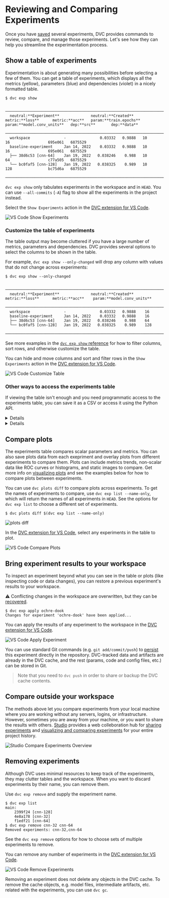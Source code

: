# Reviewing and Comparing Experiments

Once you have [saved] several experiments, DVC provides commands to review,
compare, and manage those experiments. Let's see how they can help you
streamline the experimentation process.

[saved]: /doc/user-guide/experiment-management#save-experiments

## Show a table of experiments

Experimentation is about generating many possibilities before selecting a few of
them. You can get a table of experiments, which displays all the metrics
(yellow), parameters (blue) and <abbr>dependencies</abbr> (violet) in a nicely
formatted table.

<toggle>

<tab title="DVC CLI">

```cli
$ dvc exp show
```

```dvctable
 ────────────────────────────────────────────────────────────────────────────────────────────────────────────────
  neutral:**Experiment**              neutral:**Created**            metric:**loss**      metric:**acc**   param:**train.epochs**   param:**model.conv_units**   dep:**src**       dep:**data**
 ────────────────────────────────────────────────────────────────────────────────────────────────────────────────
  workspace               -               0.03332   0.9888   10             16                 695e061   6875529
  baseline-experiment     Jan 14, 2022    0.03332   0.9888   10             16                 695e061   6875529
  ├── 38d6c53 [cnn-64]    Jan 19, 2022   0.038246    0.988   10             64                 c77a505   6875529
  └── bc0faf5 [cnn-128]   Jan 19, 2022   0.038325    0.989   10             128                bc75d6a   6875529
 ────────────────────────────────────────────────────────────────────────────────────────────────────────────────
```

`dvc exp show` only tabulates experiments in the workspace and in `HEAD`. You
can use `--all-commits` (`-A`) flag to show all the experiments in the project
instead.

</tab>

<tab title="VSCode Extension">

Select the `Show Experiments` action in the [DVC extension for VS Code].

![VS Code Show Experiments](/img/vscode-show-experiments.png)

</tab>

</toggle>

### Customize the table of experiments

The table output may become cluttered if you have a large number of metrics,
parameters and dependencies. DVC provides several options to select the columns
to be shown in the table.

<toggle>

<tab title="DVC CLI">

For example, `dvc exp show --only-changed` will drop any column with values that
do not change across experiments:

```cli
$ dvc exp show --only-changed
```

```dvctable
 ───────────────────────────────────────────────────────────────────────────────
  neutral:**Experiment**              neutral:**Created**            metric:**loss**      metric:**acc**    param:**model.conv_units**
 ───────────────────────────────────────────────────────────────────────────────
  workspace               -               0.03332   0.9888    16
  baseline-experiment     Jan 14, 2022    0.03332   0.9888    16
  ├── 38d6c53 [cnn-64]    Jan 19, 2022   0.038246    0.988    64
  └── bc0faf5 [cnn-128]   Jan 19, 2022   0.038325    0.989    128
 ───────────────────────────────────────────────────────────────────────────────
```

See more examples in the
[`dvc exp show` reference](/doc/command-reference/exp/show#examples) for how to
filter columns, sort rows, and otherwise customize the table.

</tab>

<tab title="VSCode Extension">

You can hide and move columns and sort and filter rows in the `Show Experiments`
action in the [DVC extension for VS Code].

![VS Code Customize Table](/img/vscode-customize-table.gif)

</tab>

</toggle>

### Other ways to access the experiments table

If viewing the table isn't enough and you need programmatic access to the
experiments table, you can save it as a CSV or access it using the Python API.

<details>

#### Get experiments table in CSV

`dvc exp show` can also output the table in CSV, with `--csv`. It includes all
the data found in the table.

```cli
$ dvc exp show --csv
```

```csv
Experiment,rev,typ,Created,parent,loss,acc,train.epochs,model.conv_units
,workspace,baseline,,,0.236574187874794,0.9126999974250793,10,16
baseline-experiment,23ceb4a,baseline,2021-09-06T23:38:07,,0.236574187874794,0.9126999974250793,10,16
cnn-64,6d13f33,branch_commit,2021-09-09T13:06:05,,0.2338544875383377,0.9153000116348267,10,64
cnn-128,69503c6,branch_commit,2021-09-09T12:53:51,,0.2324332743883133,0.9160000085830688,10,128
```

For example, let's parse the CSV output with [csvkit] to get a statistical
summary about the experiments:

```cli
$ dvc exp show --csv | csvstat
...
7. "acc"

        Type of data:          Number
        Contains null values:  False
        Unique values:         5
        Smallest value:        0.9127
        Largest value:         0.9167
        Sum:                   5.4895
        Mean:                  0.914917
        Median:                0.91565
        StDev:                 0.001774
        Most common values:    0.9127 (2x)
                               0.9167 (1x)
                               0.9153 (1x)
                               0.9161 (1x)
                               0.916 (1x)
...
```

[csvkit]: https://csvkit.readthedocs.io/en/latest/

</details>

<details>

#### Get experiments table in Python API

The experiments table is also available in the DVC Python API:

```py
import dvc.api

exps = dvc.api.exp_show()
```

This returns a list of dictionaries, where each dictionary represents an
experiment:

```json
[
  {
    "Experiment": "paled-acre",
    "rev": "883442c",
    "Created": "Apr 19, 2023",
    "dice_multi": 0.8590125166103912,
    "train.arch": "squeezenet1_1"
  },
  {
    "Experiment": "vocal-suer",
    "rev": "231e504",
    "Created": "Apr 19, 2023",
    "dice_multi": 0.8997336177828745,
    "train.arch": "resnet34"
  },
  {
    "Experiment": "banal-hogs",
    "rev": "ff4a08a",
    "Created": "Apr 19, 2023",
    "dice_multi": 0.8758231459806097,
    "train.arch": "alexnet"
  }
]
```

The format returned by `dvc.api.exp_show()` can be directly converted to a
[Pandas DataFrame](https://pandas.pydata.org/docs/reference/api/pandas.DataFrame.html):

```py
import dvc.api
import pandas as pd

df = pd.DataFrame(dvc.api.exp_show())
```

</details>

## Compare plots

The experiments table compares scalar parameters and metrics. You can also save
plots data from each exepriment and overlay plots from different experiments to
compare them. Plots can include metrics trends, non-scalar data like ROC curves
or histograms, and static images to compare. Get more info on [visualizing
plots] and see the examples below for how to compare plots between experiments.

<toggle>

<tab title="DVC CLI">

You can use `dvc plots diff` to compare plots across experiments. To get the
names of experiments to compare, use `dvc exp list --name-only`, which will
return the names of all experiments in `HEAD`. See the options for
`dvc exp list` to choose a different set of experiments.

```cli
$ dvc plots diff $(dvc exp list --name-only)
```

![plots diff](/img/dvclive_exp_tracking_plots_diff.svg)

</tab>

<tab title="VSCode Extension">

In the [DVC extension for VS Code], select any experiments in the table to plot.

![VS Code Compare Plots](/img/vscode-compare-plots.gif)

</tab>

</toggle>

[visualizing plots]: /doc/user-guide/experiment-management/visualizing-plots

## Bring experiment results to your workspace

To inspect an experiment beyond what you can see in the table or plots (like
inspecting code or data changes), you can restore a previous experiment's
results to your workspace.

⚠️ Conflicting changes in the workspace are overwritten, but they can be
[recovered].

[recovered]:
  /doc/command-reference/exp/apply#expand-for-details-on-reverting-object-object

<toggle>

<tab title="DVC CLI">

```cli
$ dvc exp apply ochre-dook
Changes for experiment 'ochre-dook' have been applied...
```

</tab>

<tab title="VSCode Extension">

You can apply the results of any experiment to the workspace in the [DVC
extension for VS Code].

![VS Code Apply Experiment](/img/vscode-apply-experiment.gif)

</tab>

</toggle>

You can use standard Git commands (e.g. `git add/commit/push`) to [persist] this
experiment directly in the <abbr>repository</abbr>. DVC-tracked data and
artifacts are already in the DVC cache, and the rest (params, code and config
files, etc.) can be stored in Git.

> Note that you need to `dvc push` in order to share or backup the DVC cache
> contents.

## Compare outside your workspace

The methods above let you compare experiments from your local machine where you
are working without any servers, logins, or infrastructure. However, sometimes
you are away from your machine, or you want to share the results with others.
[Studio] provides a web colleboration hub for [sharing experiments] and
[visualizing and comparing experiments] for your entire project history.

![Studio Compare Experiments Overview](/img/studio-compare-exps-overview.gif)

## Removing experiments

Although DVC uses minimal resources to keep track of the experiments, they may
clutter tables and the workspace. When you want to discard experiments by their
name, you can remove them.

Use `dvc exp remove` and supply the experiment name.

<toggle>

<tab title="DVC CLI">

```cli
$ dvc exp list
main:
    2399f24 [cnn-128]
    4e8a178 [cnn-32]
    f1edf21 [cnn-64]
$ dvc exp remove cnn-32 cnn-64
Removed experiments: cnn-32,cnn-64
```

See the `dvc exp remove` options for how to choose sets of multiple experiments
to remove.

</tab>

<tab title="VSCode Extension">

You can remove any number of experiments in the [DVC extension for VS Code].

![VS Code Remove Experiments](/img/vscode-remove-experiments.gif)

</tab>

</toggle>

Removing an experiment does not delete any objects in the DVC
<abbr>cache</abbr>. To remove the cache objects, e.g. model files, intermediate
artifacts, etc. related with the experiments, you can use `dvc gc`.

[dvc extension for vs code]:
  https://marketplace.visualstudio.com/items?itemName=Iterative.dvc
[studio]: https://studio.iterative.ai
[sharing experiments]: /doc/user-guide/experiment-management/sharing-experiments
[visualizing and comparing experiments]:
  /doc/studio/user-guide/projects-and-experiments/visualize-and-compare
[persist]:
  /doc/user-guide/experiment-management/sharing-experiments#persist-experiment
